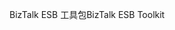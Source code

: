 <span data-ttu-id="6a9a7-101">BizTalk ESB 工具包</span><span class="sxs-lookup"><span data-stu-id="6a9a7-101">BizTalk ESB Toolkit</span></span>